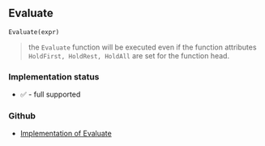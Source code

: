 ## Evaluate

```
Evaluate(expr)
```

> the `Evaluate` function will be executed even if the function attributes `HoldFirst, HoldRest, HoldAll` are set for the function head.






### Implementation status

* &#x2705; - full supported

### Github

* [Implementation of Evaluate](https://github.com/axkr/symja_android_library/blob/master/symja_android_library/matheclipse-core/src/main/java/org/matheclipse/core/builtin/PatternMatching.java#L631) 
